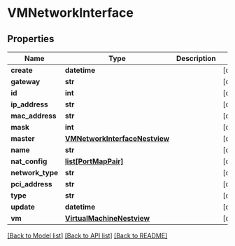 # VMNetworkInterface

## Properties
Name | Type | Description | Notes
------------ | ------------- | ------------- | -------------
**create** | **datetime** |  | [optional] 
**gateway** | **str** |  | [optional] 
**id** | **int** |  | [optional] 
**ip_address** | **str** |  | [optional] 
**mac_address** | **str** |  | [optional] 
**mask** | **int** |  | [optional] 
**master** | [**VMNetworkInterfaceNestview**](VMNetworkInterfaceNestview.md) |  | [optional] 
**name** | **str** |  | [optional] 
**nat_config** | [**list[PortMapPair]**](PortMapPair.md) |  | [optional] 
**network_type** | **str** |  | [optional] 
**pci_address** | **str** |  | [optional] 
**type** | **str** |  | [optional] 
**update** | **datetime** |  | [optional] 
**vm** | [**VirtualMachineNestview**](VirtualMachineNestview.md) |  | [optional] 

[[Back to Model list]](../README.md#documentation-for-models) [[Back to API list]](../README.md#documentation-for-api-endpoints) [[Back to README]](../README.md)


